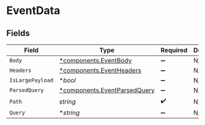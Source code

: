 # EventData


## Fields

| Field                                                                       | Type                                                                        | Required                                                                    | Description                                                                 |
| --------------------------------------------------------------------------- | --------------------------------------------------------------------------- | --------------------------------------------------------------------------- | --------------------------------------------------------------------------- |
| `Body`                                                                      | [*components.EventBody](../../models/components/eventbody.md)               | :heavy_minus_sign:                                                          | N/A                                                                         |
| `Headers`                                                                   | [*components.EventHeaders](../../models/components/eventheaders.md)         | :heavy_minus_sign:                                                          | N/A                                                                         |
| `IsLargePayload`                                                            | **bool*                                                                     | :heavy_minus_sign:                                                          | N/A                                                                         |
| `ParsedQuery`                                                               | [*components.EventParsedQuery](../../models/components/eventparsedquery.md) | :heavy_minus_sign:                                                          | N/A                                                                         |
| `Path`                                                                      | *string*                                                                    | :heavy_check_mark:                                                          | N/A                                                                         |
| `Query`                                                                     | **string*                                                                   | :heavy_minus_sign:                                                          | N/A                                                                         |